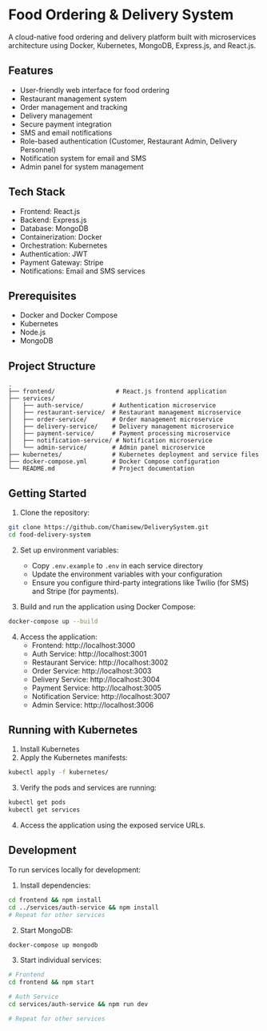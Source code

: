 # Food Ordering & Delivery System

A cloud-native food ordering and delivery platform built with microservices architecture using Docker, Kubernetes, MongoDB, Express.js, and React.js.

## Features

- User-friendly web interface for food ordering
- Restaurant management system
- Order management and tracking
- Delivery management 
- Secure payment integration
- SMS and email notifications
- Role-based authentication (Customer, Restaurant Admin, Delivery Personnel)
- Notification system for email and SMS
- Admin panel for system management

## Tech Stack

- Frontend: React.js
- Backend: Express.js
- Database: MongoDB
- Containerization: Docker
- Orchestration: Kubernetes
- Authentication: JWT
- Payment Gateway: Stripe
- Notifications: Email and SMS services

## Prerequisites

- Docker and Docker Compose
- Kubernetes 
- Node.js 
- MongoDB 

## Project Structure

```
.
├── frontend/                 # React.js frontend application
├── services/
│   ├── auth-service/        # Authentication microservice
│   ├── restaurant-service/  # Restaurant management microservice
│   ├── order-service/       # Order management microservice
│   ├── delivery-service/    # Delivery management microservice
│   ├── payment-service/     # Payment processing microservice
│   ├── notification-service/ # Notification microservice
│   └── admin-service/       # Admin panel microservice
├── kubernetes/              # Kubernetes deployment and service files
├── docker-compose.yml       # Docker Compose configuration
└── README.md                # Project documentation
```

## Getting Started

1. Clone the repository:
```bash
git clone https://github.com/Chamisew/DeliverySystem.git
cd food-delivery-system
```

2. Set up environment variables:
   - Copy `.env.example` to `.env` in each service directory
   - Update the environment variables with your configuration
   - Ensure you configure third-party integrations like Twilio (for SMS) and Stripe (for payments).

3. Build and run the application using Docker Compose:
```bash
docker-compose up --build
```

4. Access the application:
   - Frontend: http://localhost:3000
   - Auth Service: http://localhost:3001
   - Restaurant Service: http://localhost:3002
   - Order Service: http://localhost:3003
   - Delivery Service: http://localhost:3004
   - Payment Service: http://localhost:3005
   - Notification Service: http://localhost:3007
   - Admin Service: http://localhost:3006

## Running with Kubernetes

1. Install Kubernetes 
2. Apply the Kubernetes manifests:
```bash
kubectl apply -f kubernetes/
```
3. Verify the pods and services are running:
```bash
kubectl get pods
kubectl get services
```
4. Access the application using the exposed service URLs.

## Development

To run services locally for development:

1. Install dependencies:
```bash
cd frontend && npm install
cd ../services/auth-service && npm install
# Repeat for other services
```

2. Start MongoDB:
```bash
docker-compose up mongodb
```

3. Start individual services:
```bash
# Frontend
cd frontend && npm start

# Auth Service
cd services/auth-service && npm run dev

# Repeat for other services
```

